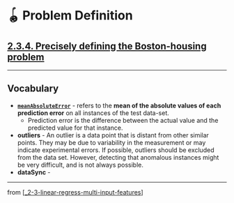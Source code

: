 # 🪀 Problem Definition

## [**2.3.4.** Precisely defining the Boston-housing problem](https://livebook.manning.com/book/deep-learning-with-javascript/chapter-2/203)

---

## **Vocabulary**

- **[`meanAbsoluteError`](https://medium.com/@ewuramaminka/mean-absolute-error-mae-machine-learning-ml-b9b4afc63077)** - refers to the **mean of the absolute values of each prediction error** on all instances of the test data-set.
  - Prediction error is the difference between the actual value and the predicted value for that instance.
- **outliers** - An outlier is a data point that is distant from other similar points. They may be due to variability in the measurement or may indicate experimental errors. If possible, outliers should be excluded from the data set. However, detecting that anomalous instances might be very difficult, and is not always possible.
- **dataSync** -

---

from [[_2-3-linear-regress-multi-input-features]]

[//begin]: # "Autogenerated link references for markdown compatibility"
[_2-3-linear-regress-multi-input-features]: _2-3-linear-regress-multi-input-features.md "🪀 Linear Regress Multi-Input Features"
[//end]: # "Autogenerated link references"
